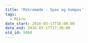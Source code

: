 ```yaml
---
title: 'Mikromøde - Spas og kompas'
tags:
  - Mikro
date_start: 2016-03-17T16:00:00
date_end: 2016-03-17T17:30:00
old_id: 5868
---
```


